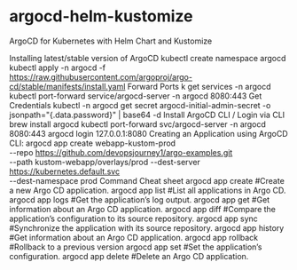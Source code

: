 # argocd-helm-kustomize
ArgoCD for Kubernetes with Helm Chart and Kustomize


Installing latest/stable version of ArgoCD
kubectl create namespace argocd
kubectl apply -n argocd -f https://raw.githubusercontent.com/argoproj/argo-cd/stable/manifests/install.yaml
Forward Ports
k get services -n argocd
kubectl port-forward service/argocd-server -n argocd 8080:443
Get Credentials
kubectl -n argocd get secret argocd-initial-admin-secret -o jsonpath="{.data.password}" | base64 -d
Install ArgoCD CLI / Login via CLI
brew install argocd
kubectl port-forward svc/argocd-server -n argocd 8080:443
argocd login 127.0.0.1:8080
Creating an Application using ArgoCD CLI:
argocd app create webapp-kustom-prod \
--repo https://github.com/devopsjourney1/argo-examples.git \
--path kustom-webapp/overlays/prod --dest-server https://kubernetes.default.svc \
--dest-namespace prod
Command Cheat sheet
argocd app create #Create a new Argo CD application.
argocd app list #List all applications in Argo CD.
argocd app logs <appname> #Get the application’s log output.
argocd app get <appname> #Get information about an Argo CD application.
argocd app diff <appname> #Compare the application’s configuration to its source repository.
argocd app sync <appname> #Synchronize the application with its source repository.
argocd app history <appname> #Get information about an Argo CD application.
argocd app rollback <appname> #Rollback to a previous version
argocd app set <appname> #Set the application’s configuration.
argocd app delete <appname> #Delete an Argo CD application.
